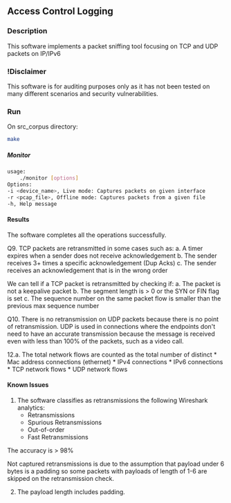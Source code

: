 ## Access Control Logging

### Description

This software implements a packet sniffing tool focusing on TCP and UDP packets on IP/IPv6

### !Disclaimer 
This software is for auditing purposes only as it has not 
been tested on many different scenarios and security vulnerabilities. 

### Run
On src_corpus directory:
```bash
make
```

##### Monitor
```bash
usage:
	./monitor [options] 
Options:
-i <device_name>, Live mode: Captures packets on given interface 
-r <pcap_file>, Offline mode: Captures packets from a given file 
-h, Help message

```

#### Results
The software completes all the operations successfully.

Q9. TCP packets are retransmitted in some cases such as:
	a. A timer expires when a sender does not receive acknowledgement
	b. The sender receives 3+ times a specific acknowledgement (Dup Acks)
	c. The sender receives an acknowledgement that is in the wrong order

We can tell if a TCP packet is retransmitted by checking if:
	a. The packet is not a keepalive packet
	b. The segment length is > 0 or the SYN or FIN flag is set
	c. The sequence number on the same packet flow is smaller than the previous max sequence number

Q10. There is no retransmission on UDP packets because there is no point of retransmission. UDP is used 
in connections where the endpoints don't need to have an accurate transmission because the message
is received even with less than 100% of the packets, such as a video call.

12.a. 
The total network flows are counted as the total number of distinct
	* Mac address connections (ethernet)
	* IPv4 connections
	* IPv6 connections
	* TCP network flows
	* UDP network flows

#### Known Issues
1. The software classifies as retransmissions the following Wireshark analytics:
	* Retransmissions
	* Spurious Retransmissions
	* Out-of-order
	* Fast Retransmissions

The accuracy is > 98%

Not captured retransmissions is due to the assumption that 
payload under 6 bytes is a padding so some packets with payloads
of length of 1-6 are skipped on the retransmission check.

2. The payload length includes padding.